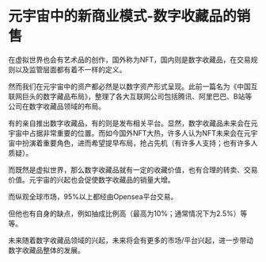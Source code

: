# 元宇宙中的新商业模式-数字收藏品的销售


在虚拟世界也会有艺术品的创作，国外称为NFT，国内则是数字收藏品，在交易规则以及监管层面都有着不一样的定义。

然而我们在元宇宙中的资产都必然是以数字资产形式呈现。此前一篇名为《中国互联网巨头的数字藏品布局》，整理了各大互联网公司包括腾讯、阿里巴巴、B站等公司在数字收藏品领域的布局。

有的亲自推出数字收藏品，有的则是发布相关平台。显然，数字收藏品未来会在元宇宙中占据非常重要的位置。而如今国外NFT大热，许多人认为NFT未来会在元宇宙中扮演着重要角色，进而希望提早布局，抢占先机（有许多人支持；也有许多人质疑）。

而既然是虚拟世界，那么数字收藏品就有一定的收藏价值，也有合理的转卖、交易价值。元宇宙的兴起也会促使数字收藏品的销量大增。

而纵观全球市场，95%以上都经由Opensea平台交易。

但他也有自身的缺点，例如抽成比例高（最高为10%；通常情况下为2.5%）等等。

未来随着数字收藏品领域的兴起，未来将会有更多的市场/平台兴起，进一步带动数字收藏品整体的发展。
